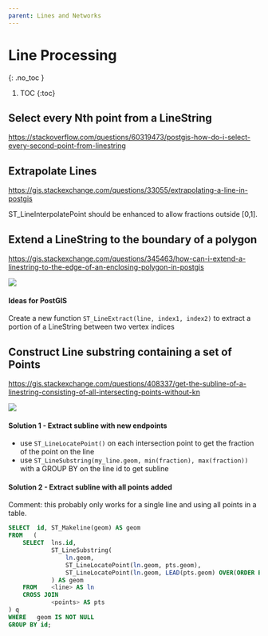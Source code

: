 ```yaml
---
parent: Lines and Networks
---
```


# Line Processing
{: .no_toc }

1. TOC
{:toc}

## Select every Nth point from a LineString
<https://stackoverflow.com/questions/60319473/postgis-how-do-i-select-every-second-point-from-linestring>

## Extrapolate Lines
<https://gis.stackexchange.com/questions/33055/extrapolating-a-line-in-postgis>

ST_LineInterpolatePoint should be enhanced to allow fractions outside [0,1].

## Extend a LineString to the boundary of a polygon
<https://gis.stackexchange.com/questions/345463/how-can-i-extend-a-linestring-to-the-edge-of-an-enclosing-polygon-in-postgis>

![](https://i.stack.imgur.com/zvKKx.png)

#### Ideas for PostGIS
Create a new function `ST_LineExtract(line, index1, index2)` to extract a portion of a LineString between two vertex indices

## Construct Line substring containing a set of Points
<https://gis.stackexchange.com/questions/408337/get-the-subline-of-a-linestring-consisting-of-all-intersecting-points-without-kn>

![](https://i.stack.imgur.com/LtZM0.png)

#### Solution 1 - Extract subline with new endpoints
* use `ST_LineLocatePoint()` on each intersection point to get the fraction of the point on the line
* use `ST_LineSubstring(my_line.geom, min(fraction), max(fraction))` with a GROUP BY on the line id to get subline

#### Solution 2 - Extract subline with all points added

Comment: this probably only works for a single line and using all points in a table.

```sql
SELECT  id, ST_Makeline(geom) AS geom
FROM   (
    SELECT  lns.id, 
            ST_LineSubstring(
                ln.geom,
                ST_LineLocatePoint(ln.geom, pts.geom),
                ST_LineLocatePoint(ln.geom, LEAD(pts.geom) OVER(ORDER BY pts.id))
            ) AS geom
    FROM    <line> AS ln
    CROSS JOIN
            <points> AS pts
) q
WHERE   geom IS NOT NULL
GROUP BY id;
```
